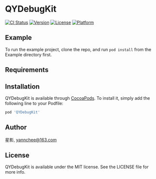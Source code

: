 # QYDebugKit

[![CI Status](https://img.shields.io/travis/星影/QYDebugKit.svg?style=flat)](https://travis-ci.org/星影/QYDebugKit)
[![Version](https://img.shields.io/cocoapods/v/QYDebugKit.svg?style=flat)](https://cocoapods.org/pods/QYDebugKit)
[![License](https://img.shields.io/cocoapods/l/QYDebugKit.svg?style=flat)](https://cocoapods.org/pods/QYDebugKit)
[![Platform](https://img.shields.io/cocoapods/p/QYDebugKit.svg?style=flat)](https://cocoapods.org/pods/QYDebugKit)

## Example

To run the example project, clone the repo, and run `pod install` from the Example directory first.

## Requirements

## Installation

QYDebugKit is available through [CocoaPods](https://cocoapods.org). To install
it, simply add the following line to your Podfile:

```ruby
pod 'QYDebugKit'
```

## Author

星影, yannchee@163.com

## License

QYDebugKit is available under the MIT license. See the LICENSE file for more info.
